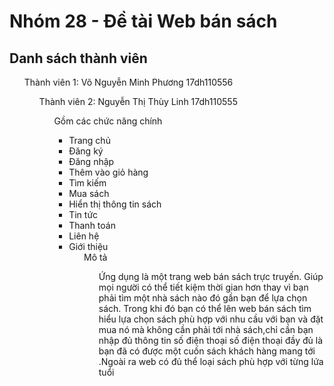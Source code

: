 # Nhóm 28 - Đề tài Web bán sách
## Danh sách thành viên 
<ul>Thành viên 1: Võ Nguyễn Minh Phương 17dh110556
<ul>Thành viên 2: Nguyễn Thị Thùy Linh 17dh110555
<ul>Gồm các chức năng chính
<ul>
<li>Trang chủ
<li>Đăng ký
<li>Đăng nhập
<li>Thêm vào giỏ hàng
<li>Tìm kiếm
<li>Mua sách
<li>Hiển thị thông tin sách
<li>Tin tức
<li>Thanh toán
<li>Liên hệ
<li>Giới thiệu
 <ul>Mô tả
 <ul>Ứng dụng là một trang web bán sách trực truyến. Giúp mọi người có thể tiết kiệm thời gian hơn thay vì bạn phải tìm một nhà sách nào đó gần bạn để lựa chọn sách. Trong khi đó bạn có thể lên web bán sách tìm hiểu lựa chọn sách phù hợp với nhu cầu với bạn và đặt mua nó mà không cần phải tới nhà sách,chỉ cần bạn nhập đủ thông tin số điện thoại số điện thoại đầy đủ là bạn đã có được một cuốn sách khách hàng mang tới .Ngoài ra web có đủ thể loại sách phù hợp với từng lứa tuổi
 
